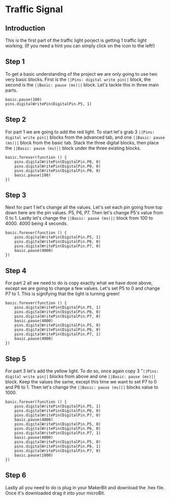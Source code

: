 # Traffic Signal 

## Introduction

This is the first part of the traffic light porject is getting 1 traffic light working. (If you need a hint you can simply click on the icon to the left!)

## Step 1

To get a basic understanding of the project we are only going to use two very basic blocks. First is the ``||Pins: digital write pin||`` block, the second is the ``||Basic: pause (ms)||`` block. Let's tackle this in three main parts. 

```blocks
basic.pause(100)
pins.digitalWritePin(DigitalPin.P5, 1)
```

## Step 2 

For part 1 we are going to add the red light. To start let's grab 3 ``||Pins: digital write pin||`` blocks from the advanced tab, and one ``||Basic: pause (ms)||`` block from the basic tab. Stack the three digital blocks, then place the ``||Basic: pause (ms)||`` block under the three existing blocks. 

```blocks
basic.forever(function () {
    pins.digitalWritePin(DigitalPin.P0, 0)
    pins.digitalWritePin(DigitalPin.P0, 0)
    pins.digitalWritePin(DigitalPin.P0, 0)
    basic.pause(100)
})
```

## Step 3 

Next for part 1 let's change all the values. Let's set each pin going from top down here are the pin values. P5, P6, P7. Then let's change P5's value from 0 to 1. Lastly let's change the ``||Basic: pause (ms)||`` block from 100 to 4000. 4000 being 4 seconds. 

```blocks
basic.forever(function () {
    pins.digitalWritePin(DigitalPin.P5, 1)
    pins.digitalWritePin(DigitalPin.P6, 0)
    pins.digitalWritePin(DigitalPin.P7, 0)
    basic.pause(4000)
})
```

## Step 4 

For part 2 all we need to do is copy exactly what we have done above, except we are going to change a few values. Let's set P5 to 0 and change P7 to 1. This is signifying that the light is turning green!

```blocks
basic.forever(function () {
    pins.digitalWritePin(DigitalPin.P5, 1)
    pins.digitalWritePin(DigitalPin.P6, 0)
    pins.digitalWritePin(DigitalPin.P7, 0)
    basic.pause(4000)
    pins.digitalWritePin(DigitalPin.P5, 0)
    pins.digitalWritePin(DigitalPin.P6, 0)
    pins.digitalWritePin(DigitalPin.P7, 1)
    basic.pause(4000)
})
```

## Step 5

For part 3 let's add the yellow light. To do so, once again copy 3 "``||Pins: digital write pin||`` blocks from above and one ``||Basic: pause (ms)||`` block. Keep the values the same, except this time we want to set P7 to 0 and P6 to 1. Then let's change the ``||Basic: pause (ms)||`` blocks value to 1000.

```blocks
basic.forever(function () {
    pins.digitalWritePin(DigitalPin.P5, 1)
    pins.digitalWritePin(DigitalPin.P6, 0)
    pins.digitalWritePin(DigitalPin.P7, 0)
    basic.pause(4000)
    pins.digitalWritePin(DigitalPin.P5, 0)
    pins.digitalWritePin(DigitalPin.P6, 0)
    pins.digitalWritePin(DigitalPin.P7, 1)
    basic.pause(4000)
    pins.digitalWritePin(DigitalPin.P5, 0)
    pins.digitalWritePin(DigitalPin.P6, 1)
    pins.digitalWritePin(DigitalPin.P7, 0)
    basic.pause(1000)
})
```

## Step 6

Lastly all you need to do is plug in your MakerBit and download the .hex file. Once it's downloaded drag it into your microBit.






